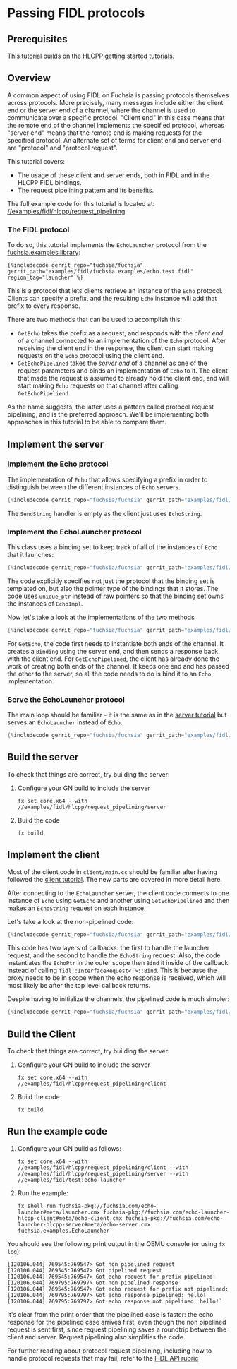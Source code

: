 # Passing FIDL protocols

## Prerequisites

This tutorial builds on the [HLCPP getting started tutorials][overview].

## Overview

A common aspect of using FIDL on Fuchsia is passing protocols themselves across
protocols. More precisely, many messages include either the client end or
the server end of a channel, where the channel is used to communicate over a
specific protocol. "Client end" in this case means that the remote end of the
channel implements the specified protocol, whereas "server end" means that the
remote end is making requests for the specified protocol. An alternate set of
terms for client end and server end are "protocol" and "protocol request".

This tutorial covers:

* The usage of these client and server ends, both in FIDL and in the HLCPP
  FIDL bindings.
* The request pipelining pattern and its benefits.

The full example code for this tutorial is located at:
[//examples/fidl/hlcpp/request_pipelining][src]

### The FIDL protocol

To do so, this tutorial implements the `EchoLauncher` protocol from the
[fuchsia.examples library][examples-fidl]:

```fidl
{%includecode gerrit_repo="fuchsia/fuchsia" gerrit_path="examples/fidl/fuchsia.examples/echo.test.fidl" region_tag="launcher" %}
```

This is a protocol that lets clients retrieve an instance of the `Echo`
protocol. Clients can specify a prefix, and the resulting `Echo` instance
will add that prefix to every response.

There are two methods that can be used to accomplish this:

* `GetEcho` takes the prefix as a request, and responds with the *client end* of
  a channel connected to an implementation of the `Echo` protocol. After
  receiving the client end in the response, the client can start making requests
  on the `Echo` protocol using the client end.
* `GetEchoPipelined` takes the *server end* of a channel as one of the request
  parameters and binds an implementation of `Echo` to it. The client that
  made the request is assumed to already hold the client end, and will
  start making `Echo` requests on that channel after calling `GetEchoPipeliend`.

As the name suggests, the latter uses a pattern called protocol request
  pipelining, and is the preferred approach. We'll be implementing both
  approaches in this tutorial to be able to compare them.

## Implement the server

### Implement the Echo protocol

The implementation of `Echo` that allows specifying a prefix in order to
distinguish between the different instances of `Echo` servers.

```cpp
{%includecode gerrit_repo="fuchsia/fuchsia" gerrit_path="examples/fidl/hlcpp/request_pipelining/server/main.cc" region_tag="echo-impl" %}
```

The `SendString` handler is empty as the client just uses `EchoString`.

### Implement the EchoLauncher protocol

This class uses
a binding set to keep track of all of the instances of `Echo` that it launches:

```cpp
{%includecode gerrit_repo="fuchsia/fuchsia" gerrit_path="examples/fidl/hlcpp/request_pipelining/server/main.cc" region_tag="launcher-impl" highlight="1,17,18" %}
```

The code explicitly specifies not just the protocol that the binding set is
templated on, but also the pointer type of the bindings that it stores. The code uses
`unique_ptr` instead of raw pointers so that the binding set owns the
instances of `EchoImpl`.

Now let's take a look at the implementations of the
two methods

```cpp
{%includecode gerrit_repo="fuchsia/fuchsia" gerrit_path="examples/fidl/hlcpp/request_pipelining/server/main.cc" region_tag="launcher-impl" highlight="3,4,5,6,7,8,9,11,12,13,14,15" %}
```

For `GetEcho`, the code first needs to instantiate both ends of the
channel. It creates a `Binding` using the server end, and then sends a response
back with the client end. For `GetEchoPipelined`, the client has already done
the work of creating both ends of the channel. It keeps one end and has passed
the other to the server, so all the code needs to do is bind it to an `Echo`
implementation.

### Serve the EchoLauncher protocol

The main loop should be familiar - it is the same as in the
[server tutorial][server-tut-main] but serves an `EchoLauncher` instead of `Echo`.

```cpp
{%includecode gerrit_repo="fuchsia/fuchsia" gerrit_path="examples/fidl/hlcpp/request_pipelining/server/main.cc" region_tag="main" %}
```

## Build the server

To check that things are correct, try building the server:

1. Configure your GN build to include the server

    `fx set core.x64 --with //examples/fidl/hlcpp/request_pipelining/server`

2. Build the code

    `fx build`

## Implement the client

Most of the client code in `client/main.cc` should be familiar after having
followed the [client tutorial][client-tut]. The new parts are covered in more
detail here.

After connecting to the `EchoLauncher` server, the client
code connects to one instance of `Echo` using `GetEcho` and another using
`GetEchoPipelined` and then makes an `EchoString` request on each instance.

Let's take a look at the non-pipelined code:

```cpp
{%includecode gerrit_repo="fuchsia/fuchsia" gerrit_path="examples/fidl/hlcpp/request_pipelining/client/main.cc" region_tag="non-pipelined" %}
```

This code has two layers of callbacks: the first to handle the launcher request,
and the second to handle the `EchoString` request. Also, the code instantiates
the `EchoPtr` in the outer scope then `Bind` it inside of the callback instead
of calling `fidl::InterfaceRequest<T>::Bind`. This is because the proxy needs
to be in scope when the echo response is received, which will most likely be
after the top level callback returns.

Despite having to initialize the channels, the pipelined code is
much simpler:

```cpp
{%includecode gerrit_repo="fuchsia/fuchsia" gerrit_path="examples/fidl/hlcpp/request_pipelining/client/main.cc" region_tag="pipelined" %}
```

## Build the Client

To check that things are correct, try building the server:

1. Configure your GN build to include the server

    `fx set core.x64 --with //examples/fidl/hlcpp/request_pipelining/client`

2. Build the code

    `fx build`

## Run the example code

1. Configure your GN build as follows:

    `fx set core.x64 --with //examples/fidl/hlcpp/request_pipelining/client --with //examples/fidl/hlcpp/request_pipelining/server --with //examples/fidl/test:echo-launcher`

2. Run the example:

    `fx shell run fuchsia-pkg://fuchsia.com/echo-launcher#meta/launcher.cmx fuchsia-pkg://fuchsia.com/echo-launcher-hlcpp-client#meta/echo-client.cmx fuchsia-pkg://fuchsia.com/echo-launcher-hlcpp-server#meta/echo-server.cmx fuchsia.examples.EchoLauncher`

You should see the following print output in the QEMU console (or using `fx log`):

```
[120106.044] 769545:769547> Got non pipelined request
[120106.044] 769545:769547> Got pipelined request
[120106.044] 769545:769547> Got echo request for prefix pipelined:
[120106.044] 769795:769797> Got non pipelined response
[120106.044] 769545:769547> Got echo request for prefix not pipelined:
[120106.044] 769795:769797> Got echo response pipelined: hello!
[120106.044] 769795:769797> Got echo response not pipelined: hello!`
```

It's clear from the print order that the pipelined case is faster: the echo
response for the pipelined case arrives first, even though the non pipelined
request is sent first, since request pipelining saves a roundtrip between the
client and server. Request pipelining also simplifies the code.


For further reading about protocol request pipelining, including how to handle
protocol requests that may fail, refer to the [FIDL API rubric][rubric]

<!-- xrefs -->
[src]: /examples/fidl/hlcpp/request_pipelining
[server-tut]: /docs/development/languages/fidl/tutorials/hlcpp/basics/server.md
[server-tut-main]: /docs/development/languages/fidl/tutorials/hlcpp/basics/server.md#main
[client-tut]: /docs/development/languages/fidl/tutorials/hlcpp/basics/client.md
[rubric]: /docs/concepts/api/fidl.md#request-pipelining
[overview]: /docs/development/languages/fidl/tutorials/hlcpp/README.md
[examples-fidl]: /examples/fidl/fuchsia.examples/
